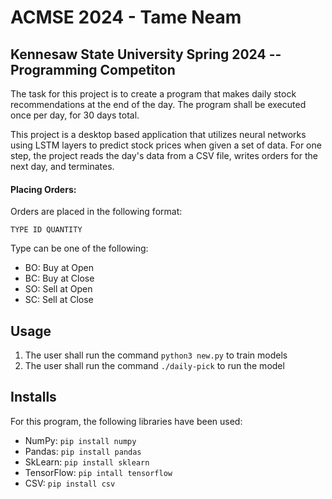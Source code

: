 # ACMSE 2024 - Tame Neam
## Kennesaw State University Spring 2024 -- Programming Competiton
The task for this project is to create a program that makes daily stock recommendations at the end of the day. 
The program shall be executed once per day, for 30 days total. 

This project is a desktop based application that utilizes neural networks using LSTM layers to predict stock prices when given a set of data. 
For one step, the project reads the day's data from a CSV file, writes orders for the next day, and terminates.

#### Placing Orders:
Orders are placed in the following format: 

`TYPE ID QUANTITY`

Type can be one of the following:
- BO: Buy at Open
- BC: Buy at Close
- SO: Sell at Open
- SC: Sell at Close


## Usage
1. The user shall run the command `python3 new.py` to train models
2. The user shall run the command `./daily-pick` to run the model

## Installs
For this program, the following libraries have been used:
- NumPy: `pip install numpy`
- Pandas: `pip install pandas`
- SkLearn: `pip install sklearn`
- TensorFlow: `pip intall tensorflow`
- CSV: `pip install csv`

